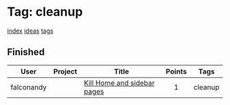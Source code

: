 # Tag: cleanup  
  
[index](../index.md) [ideas](../ideas.md) [tags](../tags.md)  
  
## Finished  
| User | Project | Title | Points | Tags |  
|---|---|---|:---:|---|  
| falconandy | [](../agilemarkdown-project.md) | [Kill Home and sidebar pages](../agilemarkdown-project/kill-Home-and-sidebar-pages.md) | 1 | cleanup |  
